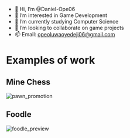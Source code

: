 - 👋 Hi, I’m @Daniel-Ope06
- 👀 I’m interested in Game Development
- 🌱 I’m currently studying Computer Science
- 💞️ I’m looking to collaborate on game projects
- 📫 Email: opeoluwaoyedeji06@gmail.com

# Examples of work
## Mine Chess
![pawn_promotion](https://user-images.githubusercontent.com/97707320/158883047-6127cc57-48ee-4a6d-8360-37f83992732d.gif)

## Foodle
![foodle_preview](https://user-images.githubusercontent.com/97707320/158897426-04a9b819-8518-4100-85e6-25e973aa84c0.gif)


<!---
Daniel-Ope06/Daniel-Ope06 is a ✨ special ✨ repository because its `README.md` (this file) appears on your GitHub profile.
You can click the Preview link to take a look at your changes.
--->
